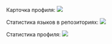 Карточка профиля: 
![](https://github-profile-summary-cards.vercel.app/api/cards/profile-details?username=vladislav-gh-dump&theme=solarized_dark)

Статистика языков в репозиториях:
![](https://github-profile-summary-cards.vercel.app/api/cards/repos-per-language?username=vladislav-gh-dump&theme=solarized_dark)

Статистика профиля:
![](https://github-profile-summary-cards.vercel.app/api/cards/stats?username=vladislav-gh-dump&theme=solarized_dark)
